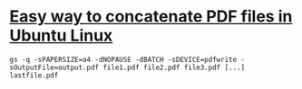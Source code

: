 # [Easy way to concatenate PDF files in Ubuntu Linux](http://doeidoei.wordpress.com/2009/04/12/easy-way-to-concatenate-pdf-files-in-ubuntu-linux/)


```
gs -q -sPAPERSIZE=a4 -dNOPAUSE -dBATCH -sDEVICE=pdfwrite -sOutputFile=output.pdf file1.pdf file2.pdf file3.pdf [...] lastfile.pdf
```
